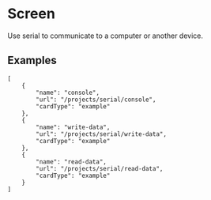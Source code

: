 # Screen

Use serial to communicate to a computer or another device.

## Examples

```codecard
[
    {
        "name": "console",
        "url": "/projects/serial/console",
        "cardType": "example"
    },
    {
        "name": "write-data",
        "url": "/projects/serial/write-data",
        "cardType": "example"
    },
    {
        "name": "read-data",
        "url": "/projects/serial/read-data",
        "cardType": "example"
    }
]
```